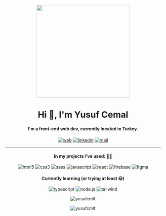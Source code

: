 <p align="center">
  <img src="https://user-images.githubusercontent.com/58252790/131265676-82ab7985-220b-4e5e-b4fb-cab1e2846ef0.gif" width="300" height="300" />
</p>
<h1 align="center">Hi 👋, I'm Yusuf Cemal</h1>
<h4 align="center">I'm a front-end web dev, currently located in Turkey.</h4>

<p align="center" ><span align="center">
<a href="https://yusufcmlt.github.io" target="blank"><img align="center" src="https://img.shields.io/badge/website-000000?style=for-the-badge&logo=About.me&logoColor=white" alt="web" /></a>
</span>
<span align="center">
<a href="https://linkedin.com/in/yusufcemaltokmak" target="blank"><img align="center" src="https://img.shields.io/badge/LinkedIn-0077B5?style=for-the-badge&logo=linkedin&logoColor=white" alt="linkedin" /></a>
</span>
<span align="center">
<a href="mailto:6ziyv3vuq@relay.firefox.com" target="blank"><img align="center" src="https://img.shields.io/badge/Gmail-D14836?style=for-the-badge&logo=gmail&logoColor=white" alt="mail" /></a>
</span>
  
</p>

---

<h4 align="center">In my projects i've used: 👨‍💻</h4>

<p align="center"><img src="https://img.shields.io/badge/HTML5-E34F26?style=for-the-badge&logo=html5&logoColor=white" alt="html5" />
<img src="https://img.shields.io/badge/CSS3-1572B6?style=for-the-badge&logo=css3&logoColor=white" alt="css3" />
<img src="https://img.shields.io/badge/Sass-CC6699?style=for-the-badge&logo=sass&logoColor=white" alt="sass" />
<img src="https://img.shields.io/badge/JavaScript-323330?style=for-the-badge&logo=javascript&logoColor=F7DF1E" alt="javascript" />
<img src="https://img.shields.io/badge/React-20232A?style=for-the-badge&logo=react&logoColor=61DAFB" alt="react" />
<img src="https://img.shields.io/badge/firebase-ffca28?style=for-the-badge&logo=firebase&logoColor=black" alt="firebase" />
<img src="https://img.shields.io/badge/Figma-F24E1E?style=for-the-badge&logo=figma&logoColor=white" alt="figma" /></p>



<h4 align="center">Currently learning (or trying at least 😃) </h4>
<p align="center">
<img src="https://img.shields.io/badge/TypeScript-007ACC?style=for-the-badge&logo=typescript&logoColor=white" alt="typescript" />
<img src="https://img.shields.io/badge/Node.js-339933?style=for-the-badge&logo=nodedotjs&logoColor=white" alt="node.js" />
<img src="https://img.shields.io/badge/Tailwind_CSS-38B2AC?style=for-the-badge&logo=tailwind-css&logoColor=white" alt="tailwind" />
</p>



<p align="center"> <img src="https://komarev.com/ghpvc/?username=yusufcmlt&label=Profile%20views&color=0e75b6&style=flat" alt="yusufcmlt" /> </p>
<p align="center"><img  src="https://github-readme-stats.vercel.app/api/top-langs?username=yusufcmlt&show_icons=true&locale=en&layout=compact" alt="yusufcmlt" /></p>
